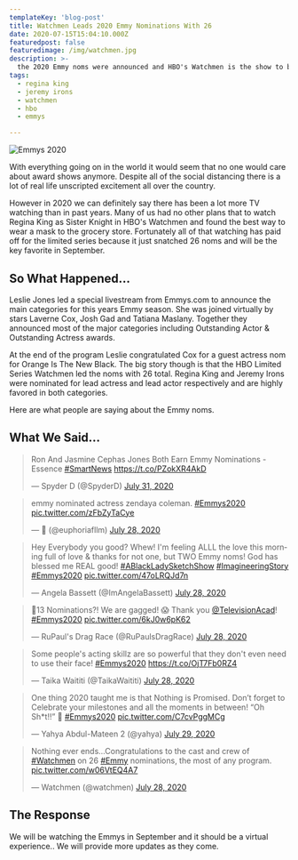 ```yaml
---
templateKey: 'blog-post'
title: Watchmen Leads 2020 Emmy Nominations With 26
date: 2020-07-15T15:04:10.000Z
featuredpost: false
featuredimage: /img/watchmen.jpg
description: >-
  the 2020 Emmy noms were announced and HBO's Watchmen is the show to beat
tags:
  - regina king
  - jeremy irons
  - watchmen
  - hbo
  - emmys

---
```


![Emmys 2020](/img/watchmen.jpg)

With everything going on in the world it would seem that no one would care about award shows anymore.  Despite all of the social distancing there is a lot of real life unscripted excitement all over the country.

However in 2020 we can definitely say there has been a lot more TV watching than in past years.  Many of us had no other plans that to watch Regina King as Sister Knight in HBO's Watchmen and found the best way to wear a mask to the grocery store.  Fortunately all of that watching has paid off for the limited series because it just snatched 26 noms and will be the key favorite in September.


## So What Happened...

Leslie Jones led a special livestream from Emmys.com to announce the main categories for this years Emmy season.  She was joined virtually by stars Laverne Cox, Josh Gad and Tatiana Maslany.  Together they announced most of the major categories including Outstanding Actor & Outstanding Actress awards.

At the end of the program Leslie congratulated Cox for a guest actress nom for Orange Is The New Black.  The big story though is that the HBO Limited Series Watchmen led the noms with 26 total.  Regina King and Jeremy Irons were nominated for lead actress and lead actor respectively and are highly favored in both categories.

Here are what people are saying about the Emmy noms.

## What We Said...


<blockquote class="twitter-tweet"><p lang="en" dir="ltr">Ron And Jasmine Cephas Jones Both Earn Emmy Nominations - Essence <a href="https://twitter.com/hashtag/SmartNews?src=hash&amp;ref_src=twsrc%5Etfw">#SmartNews</a> <a href="https://t.co/PZokXR4AkD">https://t.co/PZokXR4AkD</a></p>&mdash; Spyder D (@SpyderD) <a href="https://twitter.com/SpyderD/status/1289160946926092288?ref_src=twsrc%5Etfw">July 31, 2020</a></blockquote>


<blockquote class="twitter-tweet"><p lang="en" dir="ltr">emmy nominated actress zendaya coleman. <a href="https://twitter.com/hashtag/Emmys2020?src=hash&amp;ref_src=twsrc%5Etfw">#Emmys2020</a> <a href="https://t.co/zFbZyTaCye">pic.twitter.com/zFbZyTaCye</a></p>&mdash; 🎥 (@euphoriafllm) <a href="https://twitter.com/euphoriafllm/status/1288229234859802624?ref_src=twsrc%5Etfw">July 28, 2020</a></blockquote>


<blockquote class="twitter-tweet"><p lang="en" dir="ltr">Hey Everybody you good? Whew! I&#39;m feeling ALLL the love this morning full of love &amp; thanks for not one, but TWO Emmy noms! God has blessed me REAL good! <a href="https://twitter.com/hashtag/ABlackLadySketchShow?src=hash&amp;ref_src=twsrc%5Etfw">#ABlackLadySketchShow</a> <a href="https://twitter.com/hashtag/ImagineeringStory?src=hash&amp;ref_src=twsrc%5Etfw">#ImagineeringStory</a> <a href="https://twitter.com/hashtag/Emmys2020?src=hash&amp;ref_src=twsrc%5Etfw">#Emmys2020</a> <a href="https://t.co/47oLRQJd7n">pic.twitter.com/47oLRQJd7n</a></p>&mdash; Angela Bassett (@ImAngelaBassett) <a href="https://twitter.com/ImAngelaBassett/status/1288207694344499200?ref_src=twsrc%5Etfw">July 28, 2020</a></blockquote>


<blockquote class="twitter-tweet"><p lang="en" dir="ltr">👑13 Nominations?! We are gagged! 😱 Thank you <a href="https://twitter.com/TelevisionAcad?ref_src=twsrc%5Etfw">@TelevisionAcad</a>! <a href="https://twitter.com/hashtag/Emmys2020?src=hash&amp;ref_src=twsrc%5Etfw">#Emmys2020</a> <a href="https://t.co/6kJ0w6pK62">pic.twitter.com/6kJ0w6pK62</a></p>&mdash; RuPaul&#39;s Drag Race (@RuPaulsDragRace) <a href="https://twitter.com/RuPaulsDragRace/status/1288165586653065217?ref_src=twsrc%5Etfw">July 28, 2020</a></blockquote> 


<blockquote class="twitter-tweet"><p lang="en" dir="ltr">Some people&#39;s acting skillz are so powerful that they don&#39;t even need to use their face! <a href="https://twitter.com/hashtag/Emmys2020?src=hash&amp;ref_src=twsrc%5Etfw">#Emmys2020</a> <a href="https://t.co/OjT7Fb0RZ4">https://t.co/OjT7Fb0RZ4</a></p>&mdash; Taika Waititi (@TaikaWaititi) <a href="https://twitter.com/TaikaWaititi/status/1288204961491427329?ref_src=twsrc%5Etfw">July 28, 2020</a></blockquote>


<blockquote class="twitter-tweet"><p lang="en" dir="ltr">One thing 2020 taught me is that Nothing is Promised. Don’t forget to Celebrate your milestones and all the moments in between! “Oh Sh*t!!” 🤯 <a href="https://twitter.com/hashtag/Emmys2020?src=hash&amp;ref_src=twsrc%5Etfw">#Emmys2020</a> <a href="https://t.co/C7cvPggMCg">pic.twitter.com/C7cvPggMCg</a></p>&mdash; Yahya Abdul-Mateen 2 (@yahya) <a href="https://twitter.com/yahya/status/1288539825218486275?ref_src=twsrc%5Etfw">July 29, 2020</a></blockquote>


<blockquote class="twitter-tweet"><p lang="en" dir="ltr">Nothing ever ends...Congratulations to the cast and crew of <a href="https://twitter.com/hashtag/Watchmen?src=hash&amp;ref_src=twsrc%5Etfw">#Watchmen</a> on 26 <a href="https://twitter.com/hashtag/Emmy?src=hash&amp;ref_src=twsrc%5Etfw">#Emmy</a> nominations, the most of any program. <a href="https://t.co/w06VtEQ4A7">pic.twitter.com/w06VtEQ4A7</a></p>&mdash; Watchmen (@watchmen) <a href="https://twitter.com/watchmen/status/1288144491103297538?ref_src=twsrc%5Etfw">July 28, 2020</a></blockquote>




## The Response

We will be watching the Emmys in September and it should be a virtual experience..  We will provide more updates as they come.